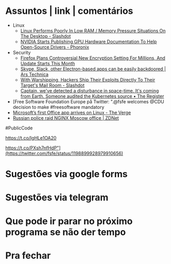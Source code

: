 
Assuntos | link | comentários
=============================
* Linux
  * [Linux Performs Poorly In Low RAM / Memory Pressure Situations On The Desktop - Slashdot](https://linux.slashdot.org/story/19/08/06/1839206/linux-performs-poorly-in-low-ram--memory-pressure-situations-on-the-desktop)
  * [NVIDIA Starts Publishing GPU Hardware Documentation To Help Open-Source Drivers - Phoronix](https://www.phoronix.com/scan.php?page=news_item&px=NVIDIA-Open-GPU-Docs)
* Security
  * [Firefox Plans Controversial New Encryption Setting For Millions, And Update Starts This Month](https://www.forbes.com/sites/zakdoffman/2019/09/08/firefox-announces-major-new-encryption-default-to-protect-millions-of-users/)
  * [Skype, Slack, other Electron-based apps can be easily backdoored | Ars Technica](https://arstechnica.com/information-technology/2019/08/skype-slack-other-electron-based-apps-can-be-easily-backdoored/)
  * [With Warshipping, Hackers Ship Their Exploits Directly To Their Target's Mail Room - Slashdot](https://tech.slashdot.org/story/19/08/07/1947225/with-warshipping-hackers-ship-their-exploits-directly-to-their-targets-mail-room)
  * [Captain, we've detected a disturbance in space-time. It's coming from Earth. Someone audited the Kubernetes source • The Register](https://www.theregister.co.uk/2019/08/06/kubernetes_security_audit/)
* [Free Software Foundation Europe på Twitter: ".@fsfe welcomes @CDU decision to make #freesoftware mandatory
* [Microsoft’s first Office app arrives on Linux - The Verge](https://www.theverge.com/2019/12/10/21004846/microsoft-office-linux-microsoft-teams-app-launch-public-preview)
* [Russian police raid NGINX Moscow office | ZDNet](https://www.zdnet.com/article/russian-police-raid-nginx-moscow-office/)

#PublicCode

https://t.co/IgHLe1OA20

https://t.co/PXsh7nfHdP"](https://twitter.com/fsfe/status/1198899928979910656)



Sugestões via google forms
==========================


Sugestões via telegram
======================


Que pode ir parar no próximo programa se não der tempo
=======================================================


Pra fechar
==========

